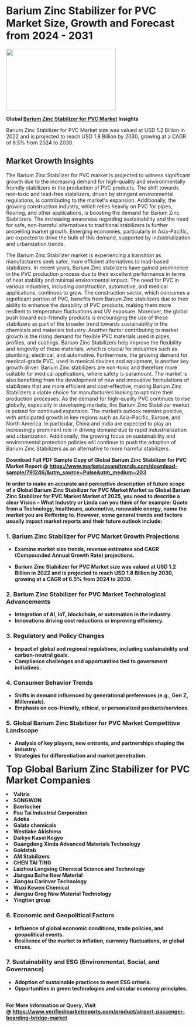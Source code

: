 <H1>Barium Zinc Stabilizer for PVC Market Size, Growth and Forecast from 2024 - 2031</H1><img class="aligncenter size-medium wp-image-584254" src="https://thirdeyenews.in/wp-content/uploads/2024/09/Global-Market-Research-300x168.jpeg" alt="" width="300" height="168" /><p><strong>Global&nbsp;<a href="https://www.marketsizeandtrends.com/download-sample/791246/&amp;utm_source=Pulse&amp;utm_medium=203">Barium Zinc Stabilizer for PVC Market</a> Insights</strong></p><p>Barium Zinc Stabilizer for PVC Market size was valued at USD 1.2 Billion in 2022 and is projected to reach USD 1.8 Billion by 2030, growing at a CAGR of 6.5% from 2024 to 2030.</p><p><h2>Market Growth Insights</h2> <p>The Barium Zinc Stabilizer for PVC market is projected to witness significant growth due to the increasing demand for high-quality and environmentally friendly stabilizers in the production of PVC products. The shift towards non-toxic and lead-free stabilizers, driven by stringent environmental regulations, is contributing to the market's expansion. Additionally, the growing construction industry, which relies heavily on PVC for pipes, flooring, and other applications, is boosting the demand for Barium Zinc Stabilizers. The increasing awareness regarding sustainability and the need for safe, non-harmful alternatives to traditional stabilizers is further propelling market growth. Emerging economies, particularly in Asia-Pacific, are expected to drive the bulk of this demand, supported by industrialization and urbanization trends.</p> <p><strong></strong></p> <p>The Barium Zinc Stabilizer market is experiencing a transition as manufacturers seek safer, more efficient alternatives to lead-based stabilizers. In recent years, Barium Zinc stabilizers have gained prominence in the PVC production process due to their excellent performance in terms of heat stability and minimal environmental impact. The need for PVC in various industries, including construction, automotive, and medical applications, continues to grow. The construction sector, which consumes a significant portion of PVC, benefits from Barium Zinc stabilizers due to their ability to enhance the durability of PVC products, making them more resilient to temperature fluctuations and UV exposure. Moreover, the global push toward eco-friendly products is encouraging the use of these stabilizers as part of the broader trend towards sustainability in the chemicals and materials industry. Another factor contributing to market growth is the rising demand for flexible PVC materials used in pipes, profiles, and coatings. Barium Zinc Stabilizers help improve the flexibility and longevity of these materials, which is crucial for industries such as plumbing, electrical, and automotive. Furthermore, the growing demand for medical-grade PVC, used in medical devices and equipment, is another key growth driver. Barium Zinc stabilizers are non-toxic and therefore more suitable for medical applications, where safety is paramount. The market is also benefiting from the development of new and innovative formulations of stabilizers that are more efficient and cost-effective, making Barium Zinc Stabilizers a viable choice for manufacturers looking to optimize their production processes. As the demand for high-quality PVC continues to rise globally, especially in developing markets, the Barium Zinc Stabilizer market is poised for continued expansion. The market’s outlook remains positive, with anticipated growth in key regions such as Asia-Pacific, Europe, and North America. In particular, China and India are expected to play an increasingly prominent role in driving demand due to rapid industrialization and urbanization. Additionally, the growing focus on sustainability and environmental protection policies will continue to push the adoption of Barium Zinc Stabilizers as an alternative to more harmful stabilizers.</p> <p><strong></p><p><span class=""><strong>Download Full PDF Sample Copy of Global Barium Zinc Stabilizer for PVC Market Report</strong> @ <a href="https://www.marketsizeandtrends.com/download-sample/791246/&amp;utm_source=Pulse&amp;utm_medium=203" target="_blank">https://www.marketsizeandtrends.com/download-sample/791246/&amp;utm_source=Pulse&amp;utm_medium=203</a></span></p><p>In order to make an accurate and perceptive description of future scope of a Global&nbsp;Barium Zinc Stabilizer for PVC Market Market as Global&nbsp;Barium Zinc Stabilizer for PVC Market Market of 2025, you need to describe a clear Vision &ndash; What Industry or Linda can you think of for example: Quote from a Technology, healthcare, automotive, renewable energy, name the market you are Reffering to. However, some general trends and factors usually impact market reports and their future outlook include:</p><h3>1.&nbsp;<strong>Barium Zinc Stabilizer for PVC Market Growth Projections</strong></h3><ul><li>Examine market size trends, revenue estimates and CAGR (Compounded Annual Growth Rate) projections.</li><li><p>Barium Zinc Stabilizer for PVC Market size was valued at USD 1.2 Billion in 2022 and is projected to reach USD 1.8 Billion by 2030, growing at a CAGR of 6.5% from 2024 to 2030.</p></li></ul><h3>2.&nbsp;<strong>Barium Zinc Stabilizer for PVC Market Technological Advancements</strong></h3><ul><li>Integration of AI, IoT, blockchain, or automation in the industry.</li><li>Innovations driving cost reductions or improving efficiency.</li></ul><h3>3.&nbsp;<strong>Regulatory and Policy Changes</strong></h3><ul><li>Impact of global and regional regulations, including sustainability and carbon-neutral goals.</li><li>Compliance challenges and opportunities tied to government initiatives.</li></ul><h3>4.&nbsp;<strong>Consumer Behavior Trends</strong></h3><ul><li>Shifts in demand influenced by generational preferences (e.g., Gen Z, Millennials).</li><li>Emphasis on eco-friendly, ethical, or personalized products/services.</li></ul><h3>5.&nbsp;<strong>Global Barium Zinc Stabilizer for PVC Market Competitive Landscape</strong></h3><ul><li>Analysis of key players, new entrants, and partnerships shaping the industry.</li><li>Strategies for differentiation and market penetration.</li></ul><p data-pm-slice="1 1 []"><span style="color: inherit; font-family: inherit; font-size: 25px;">Top Global Barium Zinc Stabilizer for PVC Market Companies</span></p><div class="" data-test-id=""><p><li>Valtris</li><li> SONGWON</li><li> Baerlocher</li><li> Pau Tai Industrial Corporation</li><li> Adeka</li><li> Galata chemicals</li><li> Westlake Akishima</li><li> Daikyo Kasei Kogyo</li><li> Guangdong Xinda Advanced Materials Technology</li><li> Goldstab</li><li> AM Stabilizers</li><li> CHEN TAI TING</li><li> Laizhou Longxing Chemical Science and Technology</li><li> Jiangsu Baihe New Material</li><li> Jiangsu Carinver Technology</li><li> Wuxi Kewen Chemical</li><li> Jiangsu Greg New Material Technology</li><li> Yingtian group</li></p></div><h3>6.&nbsp;<strong>Economic and Geopolitical Factors</strong></h3><ul><li>Influence of global economic conditions, trade policies, and geopolitical events.</li><li>Resilience of the market to inflation, currency fluctuations, or global crises.</li></ul><h3>7.&nbsp;<strong>Sustainability and ESG (Environmental, Social, and Governance)</strong></h3><ul><li>Adoption of sustainable practices to meet ESG criteria.</li><li>Opportunities in green technologies and circular economy principles.</li></ul><h2><strong style="font-size: 14px;">For More Information or Query, Visit @&nbsp;</strong><a style="background-color: #ffffff; font-size: 14px;" href="https://www.marketsizeandtrends.com/report/barium-zinc-stabilizer-for-pvc-market/" target="_blank">https://www.verifiedmarketreports.com/product/airport-passenger-boarding-bridge-market</a></h2>
